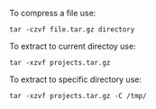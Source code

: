 To compress a file use:

```
tar -czvf file.tar.gz directory
```

To extract to current directoy use:

```
tar -xzvf projects.tar.gz
```


To extract to specific directory use:

```
tar -xzvf projects.tar.gz -C /tmp/
```

